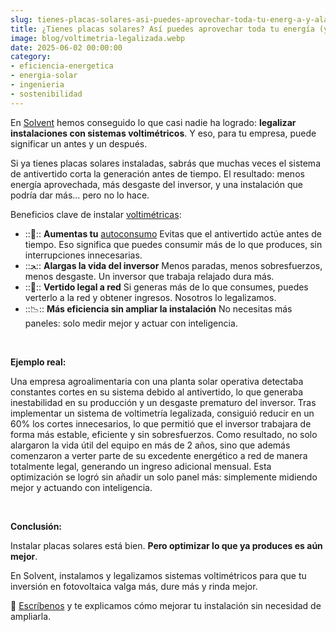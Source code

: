 ```yaml
---
slug: tienes-placas-solares-asi-puedes-aprovechar-toda-tu-energ-a-y-alargar-la-vida-de-tu-inversor-gracias-a-la-voltimetr-a-legalizada
title: ¿Tienes placas solares? Así puedes aprovechar toda tu energía (y alargar la vida de tu inversor) gracias a la voltimetría legalizada
image: blog/voltimetria-legalizada.webp
date: 2025-06-02 00:00:00
category:
- eficiencia-energetica
- energia-solar
- ingenieria
- sostenibilidad
---
```

En [Solvent](/) hemos conseguido lo que casi nadie ha logrado: **legalizar instalaciones con sistemas voltimétricos**. Y eso, para tu empresa, puede significar un antes y un después.

Si ya tienes placas solares instaladas, sabrás que muchas veces el sistema de antivertido corta la generación antes de tiempo. El resultado: menos energía aprovechada, más desgaste del inversor, y una instalación que podría dar más... pero no lo hace.

Beneficios clave de instalar [voltimétricas](/pierde-dinero-no-verter-energia-solar/):

- ::🔋:: **Aumentas tu** [autoconsumo](/autoconsumo-eficiencia-energetica-industria/) Evitas que el antivertido actúe antes de tiempo. Eso significa que puedes consumir más de lo que produces, sin interrupciones innecesarias.
- ::ﺠ️:: **Alargas la vida del inversor** Menos paradas, menos sobresfuerzos, menos desgaste. Un inversor que trabaja relajado dura más.
- ::🔌:: **Vertido legal a red** Si generas más de lo que consumes, puedes verterlo a la red y obtener ingresos. Nosotros lo legalizamos.
- ::📉:: **Más eficiencia sin ampliar la instalación** No necesitas más paneles: solo medir mejor y actuar con inteligencia.

 

**Ejemplo real:**

Una empresa agroalimentaria con una planta solar operativa detectaba constantes cortes en su sistema debido al antivertido, lo que generaba inestabilidad en su producción y un desgaste prematuro del inversor. Tras implementar un sistema de voltimetría legalizada, consiguió reducir en un 60% los cortes innecesarios, lo que permitió que el inversor trabajara de forma más estable, eficiente y sin sobresfuerzos. Como resultado, no solo alargaron la vida útil del equipo en más de 2 años, sino que además comenzaron a verter parte de su excedente energético a red de manera totalmente legal, generando un ingreso adicional mensual. Esta optimización se logró sin añadir un solo panel más: simplemente midiendo mejor y actuando con inteligencia.

 

**Conclusión:**

Instalar placas solares está bien. **Pero optimizar lo que ya produces es aún mejor**.

En Solvent, instalamos y legalizamos sistemas voltimétricos para que tu inversión en fotovoltaica valga más, dure más y rinda mejor.

📢 [Escríbenos](/contacto/) y te explicamos cómo mejorar tu instalación sin necesidad de ampliarla.
